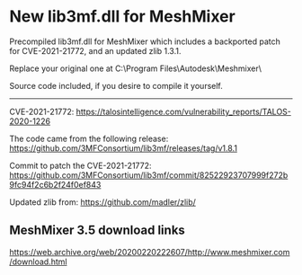 # New lib3mf.dll for MeshMixer
Precompiled lib3mf.dll for MeshMixer which includes a backported patch for CVE-2021-21772, and an updated zlib 1.3.1.

Replace your original one at C:\Program Files\Autodesk\Meshmixer\

Source code included, if you desire to compile it yourself.

---------

CVE-2021-21772: https://talosintelligence.com/vulnerability_reports/TALOS-2020-1226

The code came from the following release: https://github.com/3MFConsortium/lib3mf/releases/tag/v1.8.1

Commit to patch the CVE-2021-21772: https://github.com/3MFConsortium/lib3mf/commit/82522923707999f272b9fc94f2c6b2f24f0ef843

Updated zlib from: https://github.com/madler/zlib/

## MeshMixer 3.5 download links

https://web.archive.org/web/20200220222607/http://www.meshmixer.com/download.html
